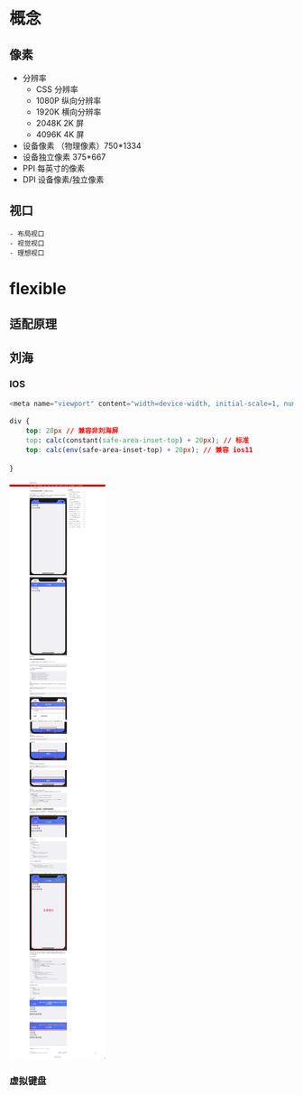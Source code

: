 <!--
 * @Author: your name
 * @Date: 2021-03-19 14:26:27
 * @LastEditTime: 2021-06-04 16:35:05
 * @LastEditors: Please set LastEditors
 * @Description: In User Settings Edit#
 * @FilePath: \vue-note\CSS\flexible.md
-->

# 概念

## 像素

- 分辨率
  - CSS 分辨率
  - 1080P 纵向分辨率
  - 1920K 横向分辨率
  - 2048K 2K 屏
  - 4096K 4K 屏
- 设备像素 （物理像素）750\*1334
- 设备独立像素 375\*667
- PPI 每英寸的像素
- DPI 设备像素/独立像素

## 视口

    - 布局视口
    - 视觉视口
    - 理想视口

# flexible

## 适配原理

## 刘海

### IOS

```js
<meta name="viewport" content="width=device-width, initial-scale=1, numimum-scale=1, minimum-scale=1, user-scalable=no, viewport-fit=cover">
```

```css
div {
    top: 20px // 兼容非刘海屏
    top: calc(constant(safe-area-inset-top) + 20px); // 标准
    top: calc(env(safe-area-inset-top) + 20px); // 兼容 ios11

}
```

![方案](./../img/刘海屏适配.png)

### 虚拟键盘
